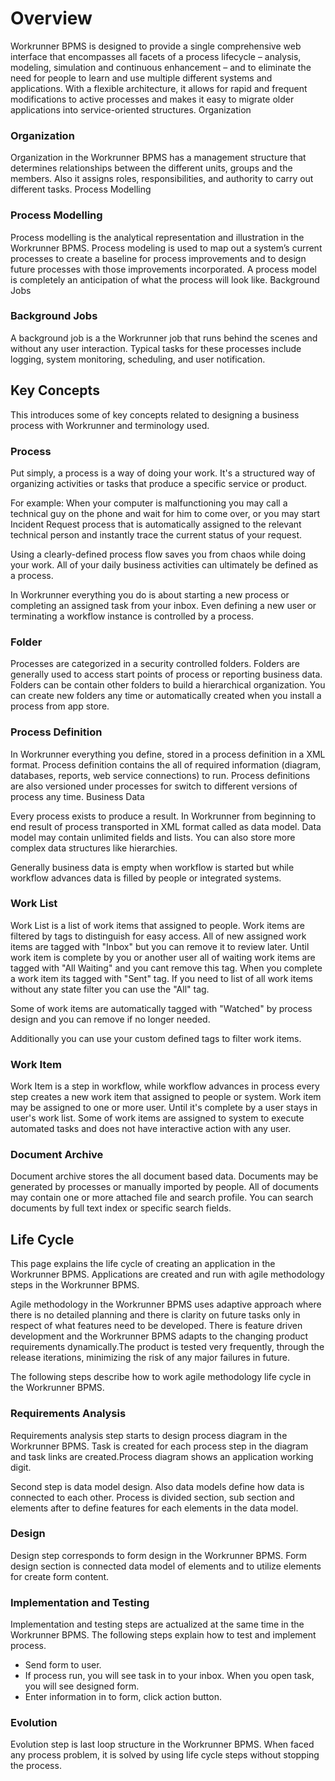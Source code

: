 # Overview


Workrunner BPMS is designed to provide a single comprehensive web interface that encompasses all facets of a process lifecycle – analysis, modeling, simulation and continuous enhancement – and to eliminate the need for people to learn and use multiple different systems and applications. With a flexible architecture, it allows for rapid and frequent modifications to active processes and makes it easy to migrate older applications into service-oriented structures.
Organization

### Organization

Organization in the Workrunner BPMS has a management structure that determines relationships between the different units, groups and the members. Also it assigns roles, responsibilities, and authority to carry out different tasks. 
Process Modelling

### Process Modelling

Process modelling is the analytical representation and illustration in the Workrunner BPMS. Process modeling is used to map out a system’s current processes to create a baseline for process improvements and to design future processes with those improvements incorporated. A process model is completely an anticipation of what the process will look like.
Background Jobs

### Background Jobs

A background job is a the Workrunner job that runs behind the scenes and without any user interaction. Typical tasks for these processes include logging, system monitoring, scheduling, and user notification.


## Key Concepts

This introduces some of key concepts related to designing a business process with Workrunner and terminology used.

### Process

Put simply, a process is a way of doing your work. It's a structured way of organizing activities or tasks that produce a specific service or product.

For example: When your computer is malfunctioning you may call a technical guy on the phone and wait for him to come over, or you may start Incident Request process that is automatically assigned to the relevant technical person and instantly trace the current status of your request.

Using a clearly-defined process flow saves you from chaos while doing your work. All of your daily business activities can ultimately be defined as a process.

In Workrunner everything you do is about starting a new process or completing an assigned task from your inbox. Even defining a new user or terminating a workflow instance is controlled by a process.
 
### Folder

Processes are categorized in a security controlled folders. Folders are generally used to access start points of process or reporting business data. Folders can be contain other folders to build a hierarchical organization. You can create new folders any time or automatically created when you install a process from app store.

### Process Definition

In Workrunner everything you define, stored in a process definition in a XML format. Process definition contains the all of required information (diagram, databases, reports, web service connections) to run. Process definitions are also versioned under processes for switch to different versions of process any time.
Business Data

Every process exists to produce a result. In Workrunner from beginning to end result of process transported in XML format called as data model. Data model may contain unlimited fields and lists. You can also store more complex data structures like hierarchies.

Generally business data is empty when workflow is started but while workflow advances data is filled by people or integrated systems.

### Work List

Work List is a list of work items that assigned to people. Work items are filtered by tags to distinguish for easy access.  All of new assigned work items are tagged with "Inbox" but you can remove it to review later. Until work item is complete by you or another user all of waiting work items are tagged with "All Waiting" and you cant remove this tag. When you complete a work item its tagged with "Sent" tag. If you need to list of all work items without any state filter you can use the "All" tag.

Some of work items are automatically tagged with "Watched" by process design and you can remove if no longer needed.

Additionally you can use your custom defined tags to filter work items.

### Work Item

Work Item is a step in workflow, while workflow advances in process every step creates a new work item that assigned to people or system. Work item may be assigned to one or more user. Until it's complete by a user stays in user's work list. Some of work items are assigned to system to execute automated tasks and does not have interactive action with any user.

### Document Archive

Document archive stores the all document based data. Documents may be generated by processes or manually imported by people. All of documents may contain one or more attached file and search profile. You can search documents by full text index or specific search fields.


## Life Cycle

This page explains the life cycle of creating an application in the Workrunner BPMS. Applications are created and run with agile methodology steps in the Workrunner BPMS.

Agile methodology in the Workrunner BPMS uses adaptive approach where there is no detailed planning and there is clarity on future tasks only in respect of what features need to be developed. There is feature driven development and the Workrunner BPMS adapts to the changing product requirements dynamically.The product is tested very frequently, through the release iterations, minimizing the risk of any major failures in future.

The following steps describe how to work agile methodology life cycle in the Workrunner BPMS.


### Requirements Analysis

Requirements analysis step starts to design process diagram in the Workrunner BPMS. Task is created for each process step in the diagram and task links are created.Process diagram shows an application working digit.

Second step is data model design. Also data models define how data is connected to each other. Process is divided section, sub section and elements after to define features for each elements in the data model.

### Design

Design step corresponds to form design in the Workrunner BPMS. Form design section is connected data model of elements and to utilize elements for create form content. 

 ### Implementation and Testing

Implementation and testing steps are actualized at the same time in the Workrunner BPMS. The following steps explain how to test and implement process.

* Send form to user. 
* If process run, you will see task in to your inbox. When you open task, you will see designed form. 
* Enter information in to form, click action button.

### Evolution

Evolution step is last loop structure in the Workrunner BPMS. When faced any process problem, it is solved by using life cycle steps without stopping the process.

